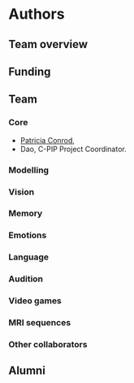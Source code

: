 # Authors

## Team overview


## Funding


## Team

### Core
 * [Patricia Conrod](https://recherche.chusj.org/en/Axes-de-recherche/Bio?id=9c4c6303-24ed-4d68-a375-02795554d609), <credentials-here>
 * Dao, C-PIP Project Coordinator.

### Modelling
 
### Vision
 
### Memory
 
### Emotions
 
### Language
 
### Audition
 
### Video games
 
### MRI sequences
 
### Other collaborators
 
## Alumni
 
